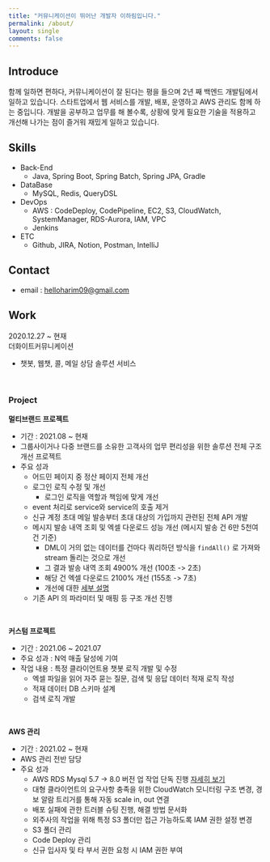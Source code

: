 ```yaml
---
title: "커뮤니케이션이 뛰어난 개발자 이하림입니다."
permalink: /about/
layout: single
comments: false
---
```


## Introduce

함께 일하면 편하다, 커뮤니케이션이 잘 된다는 평을 들으며 2년 째 백엔드 개발팀에서 일하고 있습니다.
스타트업에서 웹 서비스를 개발, 배포, 운영하고 AWS 관리도 함께 하는 중입니다.
개발을 공부하고 업무를 해 볼수록, 상황에 맞게 필요한 기술을 적용하고 개선해 나가는 점이 즐거워 재밌게 일하고 있습니다.


## Skills

* Back-End 
	* Java, Spring Boot, Spring Batch, Spring JPA, Gradle
* DataBase 
	* MySQL, Redis, QueryDSL
* DevOps 
	* AWS : CodeDeploy, CodePipeline, EC2, S3, CloudWatch, SystemManager, RDS-Aurora, IAM, VPC
	* Jenkins
* ETC
	* Github, JIRA, Notion, Postman, IntelliJ


## Contact

- email : helloharim09@gmail.com

  

## Work

2020.12.27 ~ 현재<br/>
더화이트커뮤니케이션

- 챗봇, 웹챗, 콜, 메일 상담 솔루션 서비스

<br>

### Project

**멀티브랜드 프로젝트**

* 기간 : 2021.08 ~ 현재
* 그룹사이거나 다중 브랜드를 소유한 고객사의 업무 편리성을 위한 솔루션 전체 구조 개선 프로젝트
* 주요 성과
	* 어드민 페이지 중 정산 페이지 전체 개선 
	* 로그인 로직 수정 및 개선
		* 로그인 로직을 역할과 책임에 맞게 개선
	* event 처리로 service와 service의 호출 제거
	* 신규 계정 초대 메일 발송부터 초대 대상의 가입까지 관련된 전체 API 개발
	* 메시지 발송 내역 조회 및 엑셀 다운로드 성능 개선 (메시지 발송 건 6만 5천여 건 기준)
		* DML이 거의 없는 데이터를 건마다 쿼리하던 방식을 `findAll()` 로 가져와 stream 돌리는 것으로 개선
		* 그 결과 발송 내역 조회 4900% 개선 (100초 -> 2초)
		* 해당 건 엑셀 다운로드 2100% 개선 (155초 -> 7초)
		* 개선에 대한 [세부 설명](../projects/message)
	* 기존 API 의 파라미터 및 매핑 등 구조 개선 진행

<br> 

**커스텀 프로젝트**

* 기간 : 2021.06 ~ 2021.07
* 주요 성과 : N억 매출 달성에 기여
* 작업 내용 : 특정 클라이언트용 챗봇 로직 개발 및 수정
	* 엑셀 파일을 읽어 자주 묻는 질문, 검색 및 응답 데이터 적재 로직 작성
	* 적재 데이터 DB 스키마 설계
	* 검색 로직 개발

<br>

**AWS 관리**

* 기간 : 2021.02 ~ 현재
* AWS 관리 전반 담당
* 주요 성과
	* AWS RDS Mysql 5.7 -> 8.0 버전 업 작업 단독 진행 [자세히 보기](../projects/mysql-verion-upgrade)
	* 대형 클라이언트의 요구사항 충족을 위한 CloudWatch 모니터링 구조 변경, 경보 알람 트리거를 통해 자동 scale in, out 연결
	* 배포 실패에 관한 트러블 슈팅 진행, 해결 방법 문서화
	* 외주사의 작업을 위해 특정 S3 폴더만 접근 가능하도록 IAM 권한 설정 변경
	* S3 폴더 관리
	* Code Deploy 관리
	* 신규 입사자 및 타 부서 권한 요청 시 IAM 권한 부여
